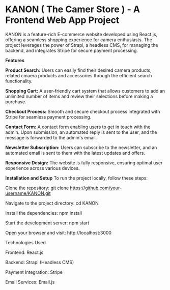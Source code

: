 # KANON ( The Camer Store ) - A Frontend Web App Project
KANON is a feature-rich E-commerce website developed using React.js, offering a seamless shopping experience for camera enthusiasts. The project leverages the power of Strapi, a headless CMS, for managing the backend, and integrates Stripe for secure payment processing.

**Features** 

**Product Search:** Users can easily find their desired camera products, related cmaera products and accessories through the efficient search functionality.

**Shopping Cart:** A user-friendly cart system that allows customers to add an unlimited number of items and review their selections before making a purchase.

**Checkout Process:** Smooth and secure checkout process integrated with Stripe for seamless payment processing.

**Contact Form:** A contact form enabling users to get in touch with the admin. Upon submission, an automated reply is sent to the user, and the message is forwarded to the admin's email.

**Newsletter Subscription:** Users can subscribe to the newsletter, and an automated email is sent to them with the latest updates and offers.

**Responsive Design:** The website is fully responsive, ensuring optimal user experience across various devices.

**Installation and Setup**
To run the project locally, follow these steps:

Clone the repository: git clone https://github.com/your-username/KANON.git

Navigate to the project directory: cd KANON

Install the dependencies: npm install

Start the development server: npm start

Open your browser and visit: http://localhost:3000

Technologies Used

Frontend: React.js

Backend: Strapi (Headless CMS)

Payment Integration: Stripe

Email Services: Email.js
